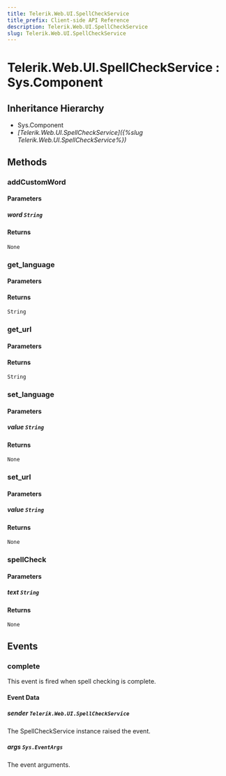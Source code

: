 ```yaml
---
title: Telerik.Web.UI.SpellCheckService
title_prefix: Client-side API Reference
description: Telerik.Web.UI.SpellCheckService
slug: Telerik.Web.UI.SpellCheckService
---
```


# Telerik.Web.UI.SpellCheckService : Sys.Component 

## Inheritance Hierarchy

* Sys.Component
* *[Telerik.Web.UI.SpellCheckService]({%slug Telerik.Web.UI.SpellCheckService%})*


## Methods

###  addCustomWord

#### Parameters

##### word `String`

#### Returns

`None` 

### get_language

#### Parameters

#### Returns

`String` 

### get_url

#### Parameters

#### Returns

`String` 

### set_language

#### Parameters

##### value `String`

#### Returns

`None` 

### set_url

#### Parameters

##### value `String`

#### Returns

`None` 

### spellCheck

#### Parameters

##### text `String`

#### Returns

`None` 


## Events

### complete

This event is fired when spell checking is complete.

#### Event Data

##### sender `Telerik.Web.UI.SpellCheckService`

The SpellCheckService instance raised the event.

##### args `Sys.EventArgs`

The event arguments.  

